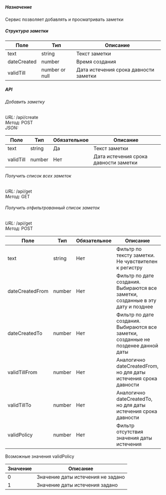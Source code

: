 ##### Назначение #####  
Сервис позволяет добавлять и просматривать заметки

##### Структура заметки #####
| Поле | Тип | Описание |
| ---- | --- | -------- |
| text | string | Текст заметки |
| dateCreated | number | Время создания |
| validTill | number or null | Дата истечения срока давности заметки |

##### API #####
###### Добавить заметку ######  
*URL:* /api/create  
*Метод:* POST  
*JSON:*  

| Поле | Тип | Обязательное | Описание |
| ---- | --- | ------------ | -------- |  
| text | string | Да | Текст заметки |
| validTill | number |  Нет | Дата истечения срока давности заметки |

###### Получить список всех заметок ######
*URL:* /api/get  
*Метод:* GET

###### Получить отфильтрованный список заметок ######
*URL:* /api/get  
*Метод:* POST  

| Поле | Тип | Обязательное | Описание |  
| ---- | --- | ------------ | -------- |  
| text | string | Нет | Фильтр по тексту заметки. Не чувствителен к регистру |  
| dateCreatedFrom | number | Нет | Фильтр по дате создания. Выбираются все заметки, созданные в эту дату и позднее |  
| dateCreatedTo | number | Нет | Фильтр по дате создания. Выбираются все заметки, созданные не позденее данной даты |
| validTillFrom | number | Нет | Аналогично dateCreatedFrom, но для даты истечения срока давности |  
| validTillTo | number | Нет | Аналогично dateCreatedTo, но для даты истечения срока давности |
| validPolicy | number | Нет | Фильтр отсутствия значения даты истечения |

Возможные значения validPolicy

| Значение | Описание |
| -------- | -------- |
| 0 | Значение даты истечения не задано |
| 1 | Значение даты истечения задано |